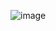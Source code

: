 ![image](https://github.com/Positiveoo1/Angular-Form-Validation/assets/106428934/d94ff4b3-86ad-4348-9786-17655d78d42a)
